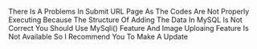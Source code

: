 There Is A Problems In Submit URL Page As The Codes Are Not Properly Executing Because The Structure Of Adding The Data In MySQL Is Not Correct 
You Should Use MySqli()  Feature And Image Uploaing Feature Is Not Available So I Recommend You To Make A Update 
